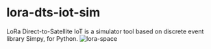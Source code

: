 # lora-dts-iot-sim
LoRa Direct-to-Satellite IoT is a simulator tool based on discrete event library Simpy, for Python. 
![lora-space](https://github.com/alvarezguido/lora-space/assets/47746423/937fd5be-e15c-4f36-a779-5ee41bfb121e)
